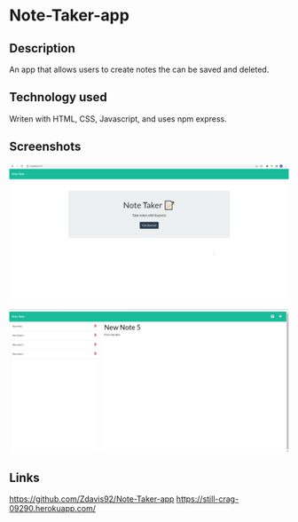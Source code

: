 # Note-Taker-app
## Description
An app that allows users to create notes the can be saved and deleted.
## Technology used
Writen with HTML, CSS, Javascript, and uses npm express.
## Screenshots
![Note Taker landing](https://github.com/Zdavis92/Note-Taker-app/blob/main/screenshots/Note%20Taker%20App%20landing.png)
![Note Taker notes](https://github.com/Zdavis92/Note-Taker-app/blob/main/screenshots/Note%20Taker%20App%20notes%20page.png)
## Links
https://github.com/Zdavis92/Note-Taker-app
https://still-crag-09290.herokuapp.com/